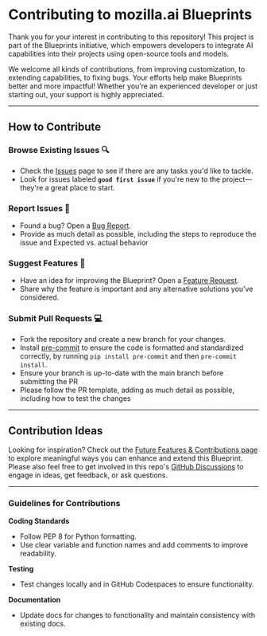 # Contributing to mozilla.ai Blueprints

Thank you for your interest in contributing to this repository! This project is part of the Blueprints initiative, which empowers developers to integrate AI capabilities into their projects using open-source tools and models.

We welcome all kinds of contributions, from improving customization, to extending capabilities, to fixing bugs. Your efforts help make Blueprints better and more impactful! Whether you’re an experienced developer or just starting out, your support is highly appreciated.

---

## **How to Contribute**

### **Browse Existing Issues** 🔍
- Check the [Issues](https://github.com/mozilla-ai/document-to-podcast/issues) page to see if there are any tasks you'd like to tackle.
- Look for issues labeled **`good first issue`** if you're new to the project—they're a great place to start.

### **Report Issues** 🐛

- Found a bug? Open a [Bug Report](https://github.com/mozilla-ai/document-to-podcast/issues/new?assignees=&labels=bug&projects=document-to-podcast&template=bug_report.yaml&title=%5BBUG%5D%3A+).
- Provide as much detail as possible, including the steps to reproduce the issue and Expected vs. actual behavior

### **Suggest Features** 🚀
- Have an idea for improving the Blueprint? Open a [Feature Request](https://github.com/mozilla-ai/document-to-podcast/issues/new?assignees=&labels=enhancement&projects=Document-to-podcast&template=feature_request.yaml&title=%5BFEATURE%5D%3A+).
- Share why the feature is important and any alternative solutions you’ve considered.

### **Submit Pull Requests** 💻
- Fork the repository and create a new branch for your changes.
- Install [pre-commit](https://pre-commit.com/) to ensure the code is formatted and standardized correctly, by running `pip install pre-commit` and then `pre-commit install`.
- Ensure your branch is up-to-date with the main branch before submitting the PR
- Please follow the PR template, adding as much detail as possible, including how to test the changes

---

## **Contribution Ideas**

Looking for inspiration? Check out the [Future Features & Contributions page](https://mozilla-ai.github.io/document-to-podcast/future-features-contributions/) to explore meaningful ways you can enhance and extend this Blueprint.
Please also feel free to get involved in this repo's [GitHub Discussions](https://github.com/mozilla-ai/document-to-podcast/discussions) to engage in ideas, get feedback, or ask questions.

---

### **Guidelines for Contributions**

**Coding Standards**
- Follow PEP 8 for Python formatting.
- Use clear variable and function names and add comments to improve readability.

**Testing**
- Test changes locally and in GitHub Codespaces to ensure functionality.

**Documentation**
- Update docs for changes to functionality and maintain consistency with existing docs.
